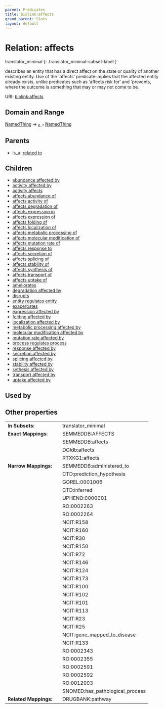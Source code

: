 ```yaml
---
parent: Predicates
title: biolink:affects
grand_parent: Slots
layout: default
---
```


# Relation: affects

translator_minimal
{: .translator_minimal-subset-label }


describes an entity that has a direct affect on the state or quality of another existing entity. Use of the 'affects' predicate implies that the affected entity already exists, unlike predicates such as 'affects risk for' and 'prevents, where the outcome is something that may or may not come to be.

URI: [biolink:affects](https://w3id.org/biolink/vocab/affects)

## Domain and Range

[NamedThing](NamedThing.md) ->  <sub>0..\*</sub> [NamedThing](NamedThing.md)

## Parents

 *  is_a: [related to](related_to.md)

## Children

 *  [abundance affected by](abundance_affected_by.md)
 *  [activity affected by](activity_affected_by.md)
 *  [activity affects](activity_affects.md)
 *  [affects abundance of](affects_abundance_of.md)
 *  [affects activity of](affects_activity_of.md)
 *  [affects degradation of](affects_degradation_of.md)
 *  [affects expression in](affects_expression_in.md)
 *  [affects expression of](affects_expression_of.md)
 *  [affects folding of](affects_folding_of.md)
 *  [affects localization of](affects_localization_of.md)
 *  [affects metabolic processing of](affects_metabolic_processing_of.md)
 *  [affects molecular modification of](affects_molecular_modification_of.md)
 *  [affects mutation rate of](affects_mutation_rate_of.md)
 *  [affects response to](affects_response_to.md)
 *  [affects secretion of](affects_secretion_of.md)
 *  [affects splicing of](affects_splicing_of.md)
 *  [affects stability of](affects_stability_of.md)
 *  [affects synthesis of](affects_synthesis_of.md)
 *  [affects transport of](affects_transport_of.md)
 *  [affects uptake of](affects_uptake_of.md)
 *  [ameliorates](ameliorates.md)
 *  [degradation affected by](degradation_affected_by.md)
 *  [disrupts](disrupts.md)
 *  [entity regulates entity](entity_regulates_entity.md)
 *  [exacerbates](exacerbates.md)
 *  [expression affected by](expression_affected_by.md)
 *  [folding affected by](folding_affected_by.md)
 *  [localization affected by](localization_affected_by.md)
 *  [metabolic processing affected by](metabolic_processing_affected_by.md)
 *  [molecular modification affected by](molecular_modification_affected_by.md)
 *  [mutation rate affected by](mutation_rate_affected_by.md)
 *  [process regulates process](process_regulates_process.md)
 *  [response affected by](response_affected_by.md)
 *  [secretion affected by](secretion_affected_by.md)
 *  [splicing affected by](splicing_affected_by.md)
 *  [stability affected by](stability_affected_by.md)
 *  [sythesis affected by](sythesis_affected_by.md)
 *  [transport affected by](transport_affected_by.md)
 *  [uptake affected by](uptake_affected_by.md)

## Used by


## Other properties

|  |  |  |
| --- | --- | --- |
| **In Subsets:** | | translator_minimal |
| **Exact Mappings:** | | SEMMEDDB:AFFECTS |
|  | | SEMMEDDB:affects |
|  | | DGIdb:affects |
|  | | RTXKG1:affects |
| **Narrow Mappings:** | | SEMMEDDB:administered_to |
|  | | CTD:prediction_hypothesis |
|  | | GOREL:0001006 |
|  | | CTD:inferred |
|  | | UPHENO:0000001 |
|  | | RO:0002263 |
|  | | RO:0002264 |
|  | | NCIT:R158 |
|  | | NCIT:R160 |
|  | | NCIT:R30 |
|  | | NCIT:R150 |
|  | | NCIT:R72 |
|  | | NCIT:R146 |
|  | | NCIT:R124 |
|  | | NCIT:R173 |
|  | | NCIT:R100 |
|  | | NCIT:R102 |
|  | | NCIT:R101 |
|  | | NCIT:R113 |
|  | | NCIT:R23 |
|  | | NCIT:R25 |
|  | | NCIT:gene_mapped_to_disease |
|  | | NCIT:R133 |
|  | | RO:0002343 |
|  | | RO:0002355 |
|  | | RO:0002591 |
|  | | RO:0002592 |
|  | | RO:0012003 |
|  | | SNOMED:has_pathological_process |
| **Related Mappings:** | | DRUGBANK:pathway |

